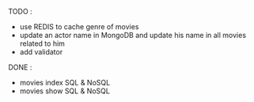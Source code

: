 TODO :
- use REDIS to cache genre of movies
- update an actor name in MongoDB and update his name in all movies related to him
- add validator


DONE : 
- movies index SQL & NoSQL
- movies show SQL & NoSQL